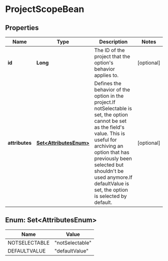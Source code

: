 

# ProjectScopeBean

## Properties

Name | Type | Description | Notes
------------ | ------------- | ------------- | -------------
**id** | **Long** | The ID of the project that the option&#39;s behavior applies to. |  [optional]
**attributes** | [**Set&lt;AttributesEnum&gt;**](#Set&lt;AttributesEnum&gt;) | Defines the behavior of the option in the project.If notSelectable is set, the option cannot be set as the field&#39;s value. This is useful for archiving an option that has previously been selected but shouldn&#39;t be used anymore.If defaultValue is set, the option is selected by default. |  [optional]



## Enum: Set&lt;AttributesEnum&gt;

Name | Value
---- | -----
NOTSELECTABLE | &quot;notSelectable&quot;
DEFAULTVALUE | &quot;defaultValue&quot;



